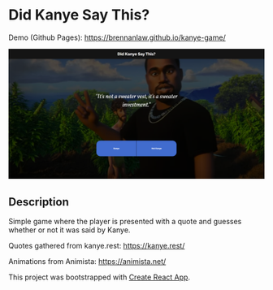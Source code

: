 
# Did Kanye Say This?

Demo (Github Pages): https://brennanlaw.github.io/kanye-game/

![Alt text](public/demo-screenshot.png?raw=true "Demo screenshot")

## Description

Simple game where the player is presented with a quote and guesses whether or not it was said by Kanye.

Quotes gathered from kanye.rest: https://kanye.rest/

Animations from Animista: https://animista.net/

This project was bootstrapped with [Create React App](https://github.com/facebook/create-react-app).

